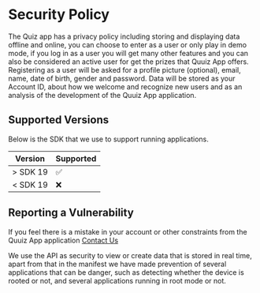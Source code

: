 # Security Policy
The Quiz app has a privacy policy including storing and displaying data offline and online, you can choose to enter as a user or only play in demo mode, if you log in as a user you will get many other features and you can also be considered an active user for get the prizes that Quuiz App offers.
Registering as a user will be asked for a profile picture (optional), email, name, date of birth, gender and password.
Data will be stored as your Account ID, about how we welcome and recognize new users and as an analysis of the development of the Quuiz App application.

## Supported Versions

Below is the SDK that we use to support running applications.

| Version    | Supported          |
| ---------- | ------------------ |
| > SDK 19   | :white_check_mark: |
| < SDK 19   | :x:                |

## Reporting a Vulnerability

If you feel there is a mistake in your account or other constraints from the Quuiz App application [Contact Us](mailto:quuizapp@gmail.com)

We use the API as security to view or create data that is stored in real time, apart from that in the manifest we have made prevention of several applications that can be danger, such as detecting whether the device is rooted or not, and several applications running in root mode or not.
